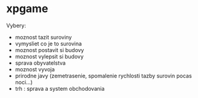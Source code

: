 # xpgame

Vybery:

- moznost tazit suroviny
- vymysliet co je to surovina
- moznost postavit si budovy
- moznost vylepsit si budovy
- sprava obyvatelstva
- moznost vyvoja
- prirodne javy (zemetrasenie, spomalenie rychlosti tazby surovin pocas noci...)
- trh : sprava a system obchodovania
